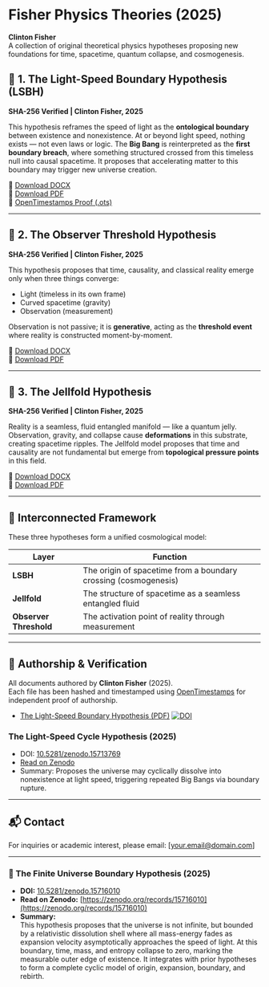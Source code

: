 # Fisher Physics Theories (2025)
**Clinton Fisher**  
A collection of original theoretical physics hypotheses proposing new foundations for time, spacetime, quantum collapse, and cosmogenesis.

## 🔷 1. The Light-Speed Boundary Hypothesis (LSBH)
**SHA-256 Verified | Clinton Fisher, 2025**

This hypothesis reframes the speed of light as the **ontological boundary** between existence and nonexistence. At or beyond light speed, nothing exists — not even laws or logic. The **Big Bang** is reinterpreted as the **first boundary breach**, where something structured crossed from this timeless null into causal spacetime. It proposes that accelerating matter to this boundary may trigger new universe creation.

📄 [Download DOCX](./The%20Light-Speed%20Boundary%20Hypothesis%20(LSBH)/The%20Light-Speed%20Boundary%20Hypothesis_FINAL.docx)  
📄 [Download PDF](./The%20Light-Speed%20Boundary%20Hypothesis%20(LSBH)/The%20Light-Speed%20Boundary%20Hypothesis_FINAL.pdf)  
📎 [OpenTimestamps Proof (.ots)](./The%20Light-Speed%20Boundary%20Hypothesis%20(LSBH)/The%20Light-Speed%20Boundary%20Hypothesis_FINAL.docx.ots)

---

## 🔷 2. The Observer Threshold Hypothesis
**SHA-256 Verified | Clinton Fisher, 2025**

This hypothesis proposes that time, causality, and classical reality emerge only when three things converge:
- Light (timeless in its own frame)
- Curved spacetime (gravity)
- Observation (measurement)

Observation is not passive; it is **generative**, acting as the **threshold event** where reality is constructed moment-by-moment.

📄 [Download DOCX](./The%20Observer%20Threshold%20Hypothesis/Observer%20Threshold%20Hypothesis_FINAL.docx)  
📄 [Download PDF](./The%20Observer%20Threshold%20Hypothesis/Observer%20Threshold%20Hypothesis_FINAL.pdf)

---

## 🔷 3. The Jellfold Hypothesis
**SHA-256 Verified | Clinton Fisher, 2025**

Reality is a seamless, fluid entangled manifold — like a quantum jelly. Observation, gravity, and collapse cause **deformations** in this substrate, creating spacetime ripples. The Jellfold model proposes that time and causality are not fundamental but emerge from **topological pressure points** in this field.

📄 [Download DOCX](./The%20Jellfold%20Hypothesis/Jellfold%20Hypothesis_FINAL.docx)  
📄 [Download PDF](./The%20Jellfold%20Hypothesis/Jellfold%20Hypothesis_FINAL.pdf)

---

## 🔗 Interconnected Framework

These three hypotheses form a unified cosmological model:

| Layer | Function |
|-------|----------|
| **LSBH** | The origin of spacetime from a boundary crossing (cosmogenesis) |
| **Jellfold** | The structure of spacetime as a seamless entangled fluid |
| **Observer Threshold** | The activation point of reality through measurement |

---

## 📜 Authorship & Verification

All documents authored by **Clinton Fisher** (2025).  
Each file has been hashed and timestamped using [OpenTimestamps](https://opentimestamps.org) for independent proof of authorship.

- [The Light-Speed Boundary Hypothesis (PDF)](./LSBH/The%20Light-Speed%20Boundary%20Hypothesis_FINAL.pdf)
[![DOI](https://zenodo.org/badge/DOI/10.5281/zenodo.15709421.svg)](https://doi.org/10.5281/zenodo.15709421)

### The Light-Speed Cycle Hypothesis (2025)
- DOI: [10.5281/zenodo.15713769](https://doi.org/10.5281/zenodo.15713769)
- [Read on Zenodo](https://zenodo.org/records/15713769)
- Summary: Proposes the universe may cyclically dissolve into nonexistence at light speed, triggering repeated Big Bangs via boundary rupture.


---

## 📬 Contact

For inquiries or academic interest, please email: [your.email@domain.com]

---

### 🔭 The Finite Universe Boundary Hypothesis (2025)
- **DOI:** [10.5281/zenodo.15716010](https://doi.org/10.5281/zenodo.15716010)
- **Read on Zenodo:** [https://zenodo.org/records/15716010](https://zenodo.org/records/15716010)
- **Summary:**  
  This hypothesis proposes that the universe is not infinite, but bounded by a relativistic dissolution shell where all mass-energy fades as expansion velocity asymptotically approaches the speed of light. At this boundary, time, mass, and entropy collapse to zero, marking the measurable outer edge of existence. It integrates with prior hypotheses to form a complete cyclic model of origin, expansion, boundary, and rebirth.

